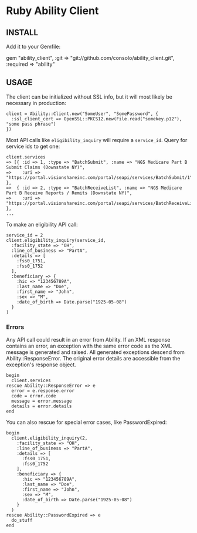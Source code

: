 Ruby Ability Client
===================

## INSTALL

Add it to your Gemfile:

  gem "ability_client", :git => "git://github.com/consolo/ability_client.git", :required => "ability"

## USAGE

The client can be initialized without SSL info, but it will most likely be necessary in production:

    client = Ability::Client.new("SomeUser", "SomePassword", {
      :ssl_client_cert => OpenSSL::PKCS12.new(File.read("somekey.p12"), "some pass phrase")
    })

Most API calls like `eligibility_inquiry` will require a `service_id`. Query for service ids to get one:

    client.services
    => [{ :id => 1, :type => "BatchSubmit", :name => "NGS Medicare Part B Submit Claims (Downstate NY)",
    =>    :uri => "https://portal.visionshareinc.com/portal/seapi/services/BatchSubmit/1" },
    =>  { :id => 2, :type => "BatchReceiveList", :name => "NGS Medicare Part B Receive Reports / Remits (Downstate NY)",
    =>    :uri => "https://portal.visionshareinc.com/portal/seapi/services/BatchReceiveList/2" },
    ...

To make an eligibility API call:

    service_id = 2
    client.eligibility_inquiry(service_id,
      :facility_state => "OH",
      :line_of_business => "PartA",
      :details => [
        :fss0_1751,
        :fss0_1752
      ],
      :beneficiary => {
        :hic => "123456789A",
        :last_name => "Doe",
        :first_name => "John",
        :sex => "M",
        :date_of_birth => Date.parse("1925-05-08")
      }
    )

### Errors

Any API call could result in an error from Ability. If an XML response contains an error, an exception with the same error code as the XML message is generated and raised. All generated exceptions descend from Ability::ResponseError. The original error details are accessible from the exception's response object.

    begin
      client.services
    rescue Ability::ResponseError => e
      error = e.response.error
      code = error.code
      message = error.message
      details = error.details 
    end

You can also rescue for special error cases, like PasswordExpired:

    begin
      client.eligibility_inquiry(2,
        :facility_state => "OH",
        :line_of_business => "PartA",
        :details => [
          :fss0_1751,
          :fss0_1752
        ],
        :beneficiary => {
          :hic => "123456789A",
          :last_name => "Doe",
          :first_name => "John",
          :sex => "M",
          :date_of_birth => Date.parse("1925-05-08")
        }
      )
    rescue Ability::PasswordExpired => e
      do_stuff
    end
